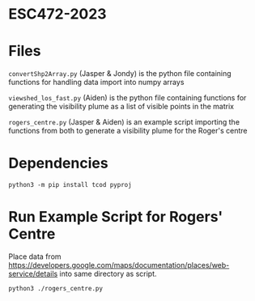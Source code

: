 # ESC472-2023

# Files

`convertShp2Array.py` (Jasper & Jondy) is the python file containing functions for handling data import into numpy arrays

`viewshed_los_fast.py` (Aiden) is the python file containing functions for generating the visibility plume as a list of visible points in the matrix

`rogers_centre.py` (Jasper & Aiden) is an example script importing the functions from both to generate a visibility plume for the Roger's centre

# Dependencies

    python3 -m pip install tcod pyproj

# Run Example Script for Rogers' Centre

Place data from <https://developers.google.com/maps/documentation/places/web-service/details> into same directory as script.

    python3 ./rogers_centre.py
